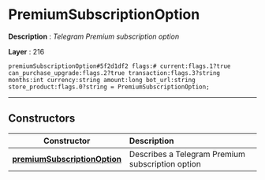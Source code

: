 # PremiumSubscriptionOption

**Description** : *Telegram Premium subscription option*

**Layer** : 216

```tl
premiumSubscriptionOption#5f2d1df2 flags:# current:flags.1?true can_purchase_upgrade:flags.2?true transaction:flags.3?string months:int currency:string amount:long bot_url:string store_product:flags.0?string = PremiumSubscriptionOption;
```

---

## Constructors

| Constructor | Description |
| :---: | :--- |
| [**premiumSubscriptionOption**](constructor/premiumSubscriptionOption) | Describes a Telegram Premium subscription option |